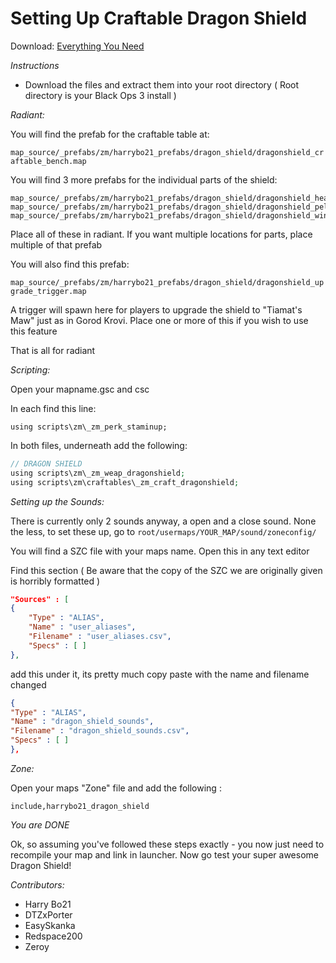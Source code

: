 # Setting Up Craftable Dragon Shield

Download: [Everything You Need](https://mega.nz/#!xFMEyS7J!H0bizKNtmIU4IKtRI-xd8o08hfq5F30oUb4fZAdYoQE)

*Instructions*

- Download the files and extract them into your root directory ( Root directory is your Black Ops 3 install )

*Radiant:*

You will find the prefab for the craftable table at:

``map_source/_prefabs/zm/harrybo21_prefabs/dragon_shield/dragonshield_craftable_bench.map``

You will find 3 more prefabs for the individual parts of the shield:

```
map_source/_prefabs/zm/harrybo21_prefabs/dragon_shield/dragonshield_head.map
map_source/_prefabs/zm/harrybo21_prefabs/dragon_shield/dragonshield_pelvis.map
map_source/_prefabs/zm/harrybo21_prefabs/dragon_shield/dragonshield_window.map
```

Place all of these in radiant. If you want multiple locations for parts, place multiple of that prefab

You will also find this prefab:

`map_source/_prefabs/zm/harrybo21_prefabs/dragon_shield/dragonshield_upgrade_trigger.map`

A trigger will spawn here for players to upgrade the shield to "Tiamat's Maw" just as in Gorod Krovi. Place one or more of this if you wish to use this feature

That is all for radiant

*Scripting:*

Open your mapname.gsc and csc

In each find this line:

`using scripts\zm\_zm_perk_staminup;`

In both files, underneath add the following:
``` php
// DRAGON SHIELD
using scripts\zm\_zm_weap_dragonshield;
using scripts\zm\craftables\_zm_craft_dragonshield;
```

*Setting up the Sounds:*

There is currently only 2 sounds anyway, a open and a close sound. None the less, to set these up, go to `root/usermaps/YOUR_MAP/sound/zoneconfig/`

You will find a SZC file with your maps name. Open this in any text editor

Find this section ( Be aware that the copy of the SZC we are originally given is horribly formatted )
``` json
"Sources" : [
{
	"Type" : "ALIAS",
	"Name" : "user_aliases",
	"Filename" : "user_aliases.csv",
	"Specs" : [ ] 
},
```

add this under it, its pretty much copy paste with the name and filename changed
``` json
{
"Type" : "ALIAS",
"Name" : "dragon_shield_sounds",
"Filename" : "dragon_shield_sounds.csv",
"Specs" : [ ] 
},
```

*Zone:*

Open your maps "Zone" file and add the following :
```
include,harrybo21_dragon_shield
```

*You are DONE*

Ok, so assuming you've followed these steps exactly - you now just need to recompile your map and link in launcher. Now go test your super awesome Dragon Shield!

_Contributors:_
- Harry Bo21
- DTZxPorter
- EasySkanka
- Redspace200
- Zeroy